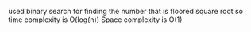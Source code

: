 used binary search for finding the number that is floored square root 
so time complexity is O(log(n))
Space complexity is O(1)
